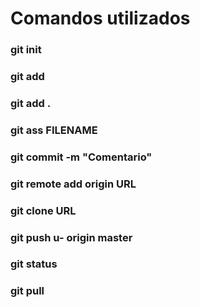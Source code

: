 # Comandos utilizados

### git init
### git add
### git add . 
### git ass FILENAME
### git commit -m "Comentario"
### git remote add origin URL
### git clone URL
### git push u- origin master
### git status
### git pull
